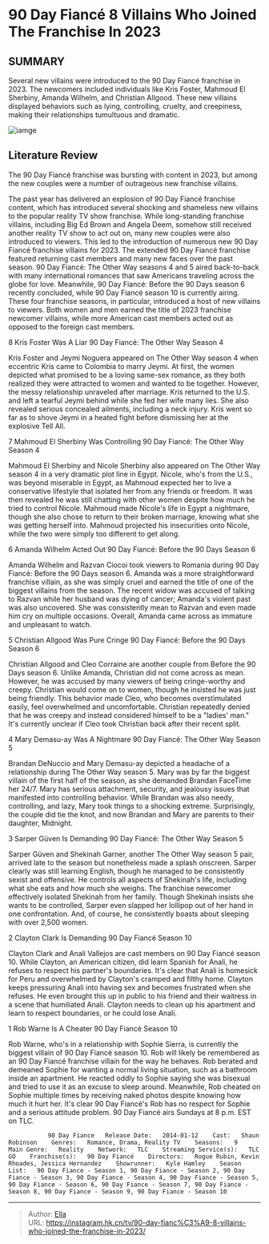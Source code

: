 # 90 Day Fiancé 8 Villains Who Joined The Franchise In 2023


## SUMMARY 


 Several new villains were introduced to the 90 Day Fiancé franchise in 2023. 
 The newcomers included individuals like Kris Foster, Mahmoud El Sherbiny, Amanda Wilhelm, and Christian Allgood. 
 These new villains displayed behaviors such as lying, controlling, cruelty, and creepiness, making their relationships tumultuous and dramatic. 

![iamge](https://static1.srcdn.com/wordpress/wp-content/uploads/2023/12/90-day-fiance-_-8-villains-who-joined-the-franchise-in-2023.jpg)

## Literature Review
The 90 Day Fiancé franchise was bursting with content in 2023, but among the new couples were a number of outrageous new franchise villains. 




The past year has delivered an explosion of 90 Day Fiancé franchise content, which has introduced several shocking and shameless new villains to the popular reality TV show franchise. While long-standing franchise villains, including Big Ed Brown and Angela Deem, somehow still received another reality TV show to act out on, many new couples were also introduced to viewers. This led to the introduction of numerous new 90 Day Fiancé franchise villains for 2023.
The extended 90 Day Fiancé franchise featured returning cast members and many new faces over the past season. 90 Day Fiancé: The Other Way seasons 4 and 5 aired back-to-back with many international romances that saw Americans traveling across the globe for love. Meanwhile, 90 Day Fiancé: Before the 90 Days season 6 recently concluded, while 90 Day Fiancé season 10 is currently airing. These four franchise seasons, in particular, introduced a host of new villains to viewers. Both women and men earned the title of 2023 franchise newcomer villains, while more American cast members acted out as opposed to the foreign cast members.









 








 8  Kris Foster Was A Liar 
90 Day Fiancé: The Other Way Season 4


 







Kris Foster and Jeymi Noguera appeared on The Other Way season 4 when eccentric Kris came to Colombia to marry Jeymi. At first, the women depicted what promised to be a loving same-sex romance, as they both realized they were attracted to women and wanted to be together. However, the messy relationship unraveled after marriage. Kris returned to the U.S. and left a tearful Jeymi behind while she fed her wife many lies. She also revealed serious concealed ailments, including a neck injury. Kris went so far as to shove Jeymi in a heated fight before dismissing her at the explosive Tell All.





 7  Mahmoud El Sherbiny Was Controlling 
90 Day Fiancé: The Other Way Season 4
        

Mahmoud El Sherbiny and Nicole Sherbiny also appeared on The Other Way season 4 in a very dramatic plot line in Egypt. Nicole, who&#39;s from the U.S., was beyond miserable in Egypt, as Mahmoud expected her to live a conservative lifestyle that isolated her from any friends or freedom. It was then revealed he was still chatting with other women despite how much he tried to control Nicole. Mahmoud made Nicole&#39;s life in Egypt a nightmare, though she also chose to return to their broken marriage, knowing what she was getting herself into. Mahmoud projected his insecurities onto Nicole, while the two were simply too different to get along.





 6  Amanda Wilhelm Acted Out 
90 Day Fiancé: Before the 90 Days Season 6
        

Amanda Wilhelm and Razvan Ciocoi took viewers to Romania during 90 Day Fiancé: Before the 90 Days season 6. Amanda was a more straightforward franchise villain, as she was simply cruel and earned the title of one of the biggest villains from the season. The recent widow was accused of talking to Razvan while her husband was dying of cancer; Amanda&#39;s violent past was also uncovered. She was consistently mean to Razvan and even made him cry on multiple occasions. Overall, Amanda came across as immature and unpleasant to watch.





 5  Christian Allgood Was Pure Cringe 
90 Day Fiancé: Before the 90 Days Season 6


 







Christian Allgood and Cleo Corraine are another couple from Before the 90 Days season 6. Unlike Amanda, Christian did not come across as mean. However, he was accused by many viewers of being cringe-worthy and creepy. Christian would come on to women, though he insisted he was just being friendly. This behavior made Cleo, who becomes overstimulated easily, feel overwhelmed and uncomfortable. Christian repeatedly denied that he was creepy and instead considered himself to be a &#34;ladies&#39; man.&#34; It&#39;s currently unclear if Cleo took Christian back after their recent split.





 4  Mary Demasu-ay Was A Nightmare 
90 Day Fiancé: The Other Way Season 5
        

Brandan DeNuccio and Mary Demasu-ay depicted a headache of a relationship during The Other Way season 5. Mary was by far the biggest villain of the first half of the season, as she demanded Brandan FaceTime her 24/7. Mary has serious attachment, security, and jealousy issues that manifested into controlling behavior. While Brandan was also needy, controlling, and lazy, Mary took things to a shocking extreme. Surprisingly, the couple did tie the knot, and now Brandan and Mary are parents to their daughter, Midnight.





 3  Sarper Güven Is Demanding 
90 Day Fiancé: The Other Way Season 5


Sarper Güven and Shekinah Garner, another The Other Way season 5 pair, arrived late to the season but nonetheless made a splash onscreen. Sarper clearly was still learning English, though he managed to be consistently sexist and offensive. He controls all aspects of Shekinah&#39;s life, including what she eats and how much she weighs. The franchise newcomer effectively isolated Shekinah from her family. Though Shekinah insists she wants to be controlled, Sarper even slapped her lollipop out of her hand in one confrontation. And, of course, he consistently boasts about sleeping with over 2,500 women.





 2  Clayton Clark Is Demanding 
90 Day Fiancé Season 10
        

Clayton Clark and Anali Vallejos are cast members on 90 Day Fiancé season 10. While Clayton, an American citizen, did learn Spanish for Anali, he refuses to respect his partner&#39;s boundaries. It&#39;s clear that Anali is homesick for Peru and overwhelmed by Clayton&#39;s cramped and filthy home. Clayton keeps pressuring Anali into having sex and becomes frustrated when she refuses. He even brought this up in public to his friend and their waitress in a scene that humiliated Anali. Clayton needs to clean up his apartment and learn to respect boundaries, or he could lose Anali.





 1  Rob Warne Is A Cheater 
90 Day Fiancé Season 10
        

Rob Warne, who&#39;s in a relationship with Sophie Sierra, is currently the biggest villain of 90 Day Fiancé season 10. Rob will likely be remembered as an 90 Day Fiancé franchise villain for the way he behaves. Rob berated and demeaned Sophie for wanting a normal living situation, such as a bathroom inside an apartment. He reacted oddly to Sophie saying she was bisexual and tried to use it as an excuse to sleep around. Meanwhile, Rob cheated on Sophie multiple times by receiving naked photos despite knowing how much it hurt her. It&#39;s clear 90 Day Fiancé&#39;s Rob has no respect for Sophie and a serious attitude problem.
90 Day Fiancé airs Sundays at 8 p.m. EST on TLC. 

               90 Day Fiance   Release Date:   2014-01-12    Cast:   Shaun Robinson    Genres:   Romance, Drama, Reality TV    Seasons:   9    Main Genre:   Reality    Network:   TLC    Streaming Service(s):   TLC GO    Franchise(s):   90 Day Fiancé    Directors:   Rogue Rubin, Kevin Rhoades, Jessica Hernandez    Showrunner:   Kyle Hamley    Season List:   90 Day Fiance - Season 1, 90 Day Fiance - Season 2, 90 Day Fiance - Season 3, 90 Day Fiance - Season 4, 90 Day Fiance - Season 5, 90 Day Fiance - Season 6, 90 Day Fiance - Season 7, 90 Day Fiance - Season 8, 90 Day Fiance - Season 9, 90 Day Fiance - Season 10      

---

> Author: [Ella](https://instagram.hk.cn/)  
> URL: https://instagram.hk.cn/tv/90-day-fianc%C3%A9-8-villains-who-joined-the-franchise-in-2023/  

